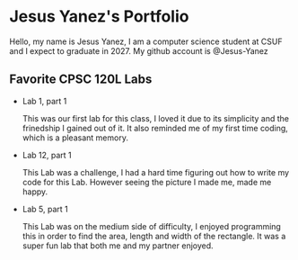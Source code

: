 # Jesus Yanez's Portfolio

Hello, my name is Jesus Yanez, I am a computer science student at CSUF and I expect to graduate in 2027.
My github account is @Jesus-Yanez

## Favorite CPSC 120L Labs
* Lab 1, part 1
  
  This was our first lab for this class, I loved it due to its simplicity and the frinedship I gained out  of it. It also reminded me of my first time coding, which is a pleasant memory.

* Lab 12, part 1
  
  This Lab was a challenge, I had a hard time figuring out how to write my code for this Lab. However       seeing the picture I made me, made me happy.

* Lab 5, part 1
  
  This Lab was on the medium side of difficulty, I enjoyed programming this in order to find the area,   length and width of the rectangle. It was a super fun lab that both me and my partner enjoyed.
